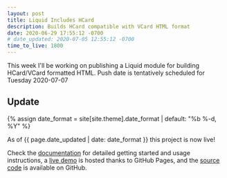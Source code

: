```yaml
---
layout: post
title: Liquid Includes HCard
description: Builds HCard compatible with VCard HTML format
date: 2020-06-29 17:55:12 -0700
# date_updated: 2020-07-05 12:55:12 -0700
time_to_live: 1800
---
```




This week I'll be working on publishing a Liquid module for building HCard/VCard formatted HTML. Push date is tentatively scheduled for Tuesday 2020-07-07


## Update
[heading__update]: #update "Updates about publishing project"


{% assign date_format = site[site.theme].date_format | default: "%b %-d, %Y" %}

As of {{ page.date_updated | date: date_format }} this project is now live!


Check the [documentation][documentation__includes_hcard] for detailed getting started and usage instructions, a [live demo][demo__includes_hcard] is hosted thanks to GitHub Pages, and the [source code][source__includes_hcard] is available on GitHub.



[documentation__includes_hcard]: https://github.com/liquid-utilities/includes-hcard/blob/main/.github/README.md "Repository documentation"

[source__includes_hcard]: https://github.com/liquid-utilities/includes-hcard "Repository source code"

[demo__includes_hcard]: https://liquid-utilities.github.io/includes-hcard/
